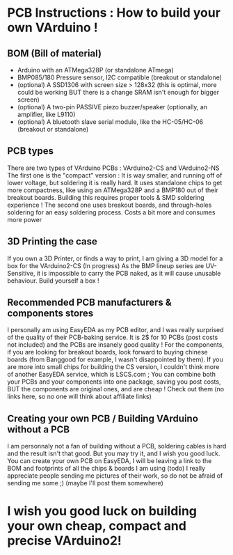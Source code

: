 # PCB Instructions : How to build your own VArduino !
## BOM (Bill of material)
* Arduino with an ATMega328P (or standalone ATmega)
* BMP085/180 Pressure sensor, I2C compatible (breakout or standalone)
* (optional) A SSD1306 with screen size > 128x32 (this is optimal, more could be working BUT there is a change SRAM isn't enough for bigger screen)
* (optional) A two-pin PASSIVE piezo buzzer/speaker (optionally, an amplifier, like L9110)
* (optional) A bluetooth slave serial module, like the HC-05/HC-06 (breakout or standalone)

## PCB types
There are two types of VArduino PCBs : VArduino2-CS and VArduino2-NS
The first one is the "compact" version : It is way smaller, and running off of lower voltage, but soldering it is really hard.
It uses standalone chips to get more compactness, like using an ATMega328P and a BMP180 out of their breakout boards. Building this requires proper tools & SMD soldering experience !
The second one uses breakout boards, and through-holes soldering for an easy soldering process. Costs a bit more and consumes more power

## 3D Printing the case
If you own a 3D Printer, or finds a way to print, I am giving a 3D model for a box for the VArduino2-CS (In progress)
As the BMP lineup series are UV-Sensitive, it is impossible to carry the PCB naked, as it will cause unusable behaviour. Build yourself a box !

## Recommended PCB manufacturers & components stores
I personally am using EasyEDA as my PCB editor, and I was really surprised of the quality of their PCB-baking service. It is 2$ for 10 PCBs (post costs not included) and the PCBs are insanely good quality !
For the components, if you are looking for breakout boards, look forward to buying chinese boards (from Banggood for example, I wasn't disappointed by them).
If you are more into small chips for building the CS version, I couldn't think more of another EasyEDA service, which is LSCS.com ; You can combine both your PCBs and your components
into one package, saving you post costs, BUT the components are original ones, and are cheap ! Check out them (no links here, so no one will think about affiliate links)

## Creating your own PCB / Building VArduino without a PCB
I am personnaly not a fan of building without a PCB, soldering cables is hard and the result isn't that good. But you may try it, and I wish you good luck.
You can create your own PCB on EasyEDA, I will be leaving a link to the BOM and footprints of all the chips & boards I am using (todo)
I really appreciate people sending me pictures of their work, so do not be afraid of sending me some ;) (maybe I'll post them somewhere)

# I wish you good luck on building your own cheap, compact and precise VArduino2!